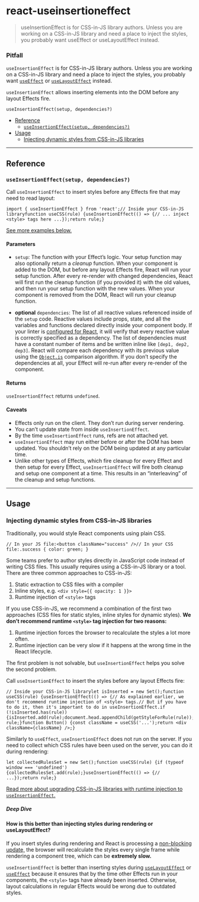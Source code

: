 # react-useinsertioneffect

> useInsertionEffect is for CSS-in-JS library authors. Unless you are working on a CSS-in-JS library and need a place to inject the styles, you probably want useEffect or useLayoutEffect instead.



### Pitfall

`useInsertionEffect` is for CSS-in-JS library authors. Unless you are working on a CSS-in-JS library and need a place to inject the styles, you probably want [`useEffect`](/reference/react/useEffect) or [`useLayoutEffect`](/reference/react/useLayoutEffect) instead.

`useInsertionEffect` allows inserting elements into the DOM before any layout Effects fire.

    useInsertionEffect(setup, dependencies?)

*   [Reference](#reference)
    *   [`useInsertionEffect(setup, dependencies?)`](#useinsertioneffect)
*   [Usage](#usage)
    *   [Injecting dynamic styles from CSS-in-JS libraries](#injecting-dynamic-styles-from-css-in-js-libraries)

* * *

## Reference[](#reference "Link for Reference")

### `useInsertionEffect(setup, dependencies?)`[](#useinsertioneffect "Link for this heading")

Call `useInsertionEffect` to insert styles before any Effects fire that may need to read layout:

    import { useInsertionEffect } from 'react';// Inside your CSS-in-JS libraryfunction useCSS(rule) {useInsertionEffect(() => {// ... inject <style> tags here ...});return rule;}

[See more examples below.](#usage)

#### Parameters[](#parameters "Link for Parameters")

*   `setup`: The function with your Effect’s logic. Your setup function may also optionally return a _cleanup_ function. When your component is added to the DOM, but before any layout Effects fire, React will run your setup function. After every re-render with changed dependencies, React will first run the cleanup function (if you provided it) with the old values, and then run your setup function with the new values. When your component is removed from the DOM, React will run your cleanup function.
    
*   **optional** `dependencies`: The list of all reactive values referenced inside of the `setup` code. Reactive values include props, state, and all the variables and functions declared directly inside your component body. If your linter is [configured for React](about:/learn/editor-setup#linting), it will verify that every reactive value is correctly specified as a dependency. The list of dependencies must have a constant number of items and be written inline like `[dep1, dep2, dep3]`. React will compare each dependency with its previous value using the [`Object.is`](https://developer.mozilla.org/en-US/docs/Web/JavaScript/Reference/Global_Objects/Object/is) comparison algorithm. If you don’t specify the dependencies at all, your Effect will re-run after every re-render of the component.
    

#### Returns[](#returns "Link for Returns")

`useInsertionEffect` returns `undefined`.

#### Caveats[](#caveats "Link for Caveats")

*   Effects only run on the client. They don’t run during server rendering.
*   You can’t update state from inside `useInsertionEffect`.
*   By the time `useInsertionEffect` runs, refs are not attached yet.
*   `useInsertionEffect` may run either before or after the DOM has been updated. You shouldn’t rely on the DOM being updated at any particular time.
*   Unlike other types of Effects, which fire cleanup for every Effect and then setup for every Effect, `useInsertionEffect` will fire both cleanup and setup one component at a time. This results in an “interleaving” of the cleanup and setup functions.

* * *

## Usage[](#usage "Link for Usage")

### Injecting dynamic styles from CSS-in-JS libraries[](#injecting-dynamic-styles-from-css-in-js-libraries "Link for Injecting dynamic styles from CSS-in-JS libraries")

Traditionally, you would style React components using plain CSS.

    // In your JS file:<button className="success" />// In your CSS file:.success { color: green; }

Some teams prefer to author styles directly in JavaScript code instead of writing CSS files. This usually requires using a CSS-in-JS library or a tool. There are three common approaches to CSS-in-JS:

1.  Static extraction to CSS files with a compiler
2.  Inline styles, e.g. `<div style={{ opacity: 1 }}>`
3.  Runtime injection of `<style>` tags

If you use CSS-in-JS, we recommend a combination of the first two approaches (CSS files for static styles, inline styles for dynamic styles). **We don’t recommend runtime `<style>` tag injection for two reasons:**

1.  Runtime injection forces the browser to recalculate the styles a lot more often.
2.  Runtime injection can be very slow if it happens at the wrong time in the React lifecycle.

The first problem is not solvable, but `useInsertionEffect` helps you solve the second problem.

Call `useInsertionEffect` to insert the styles before any layout Effects fire:

    // Inside your CSS-in-JS librarylet isInserted = new Set();function useCSS(rule) {useInsertionEffect(() => {// As explained earlier, we don't recommend runtime injection of <style> tags.// But if you have to do it, then it's important to do in useInsertionEffect.if (!isInserted.has(rule)) {isInserted.add(rule);document.head.appendChild(getStyleForRule(rule));}});return rule;}function Button() {const className = useCSS('...');return <div className={className} />;}

Similarly to `useEffect`, `useInsertionEffect` does not run on the server. If you need to collect which CSS rules have been used on the server, you can do it during rendering:

    let collectedRulesSet = new Set();function useCSS(rule) {if (typeof window === 'undefined') {collectedRulesSet.add(rule);}useInsertionEffect(() => {// ...});return rule;}

[Read more about upgrading CSS-in-JS libraries with runtime injection to `useInsertionEffect`.](https://github.com/reactwg/react-18/discussions/110)

##### Deep Dive

#### How is this better than injecting styles during rendering or useLayoutEffect?[](#how-is-this-better-than-injecting-styles-during-rendering-or-uselayouteffect "Link for How is this better than injecting styles during rendering or useLayoutEffect?")

If you insert styles during rendering and React is processing a [non-blocking update,](about:/reference/react/useTransition#marking-a-state-update-as-a-non-blocking-transition) the browser will recalculate the styles every single frame while rendering a component tree, which can be **extremely slow.**

`useInsertionEffect` is better than inserting styles during [`useLayoutEffect`](/reference/react/useLayoutEffect) or [`useEffect`](/reference/react/useEffect) because it ensures that by the time other Effects run in your components, the `<style>` tags have already been inserted. Otherwise, layout calculations in regular Effects would be wrong due to outdated styles.
